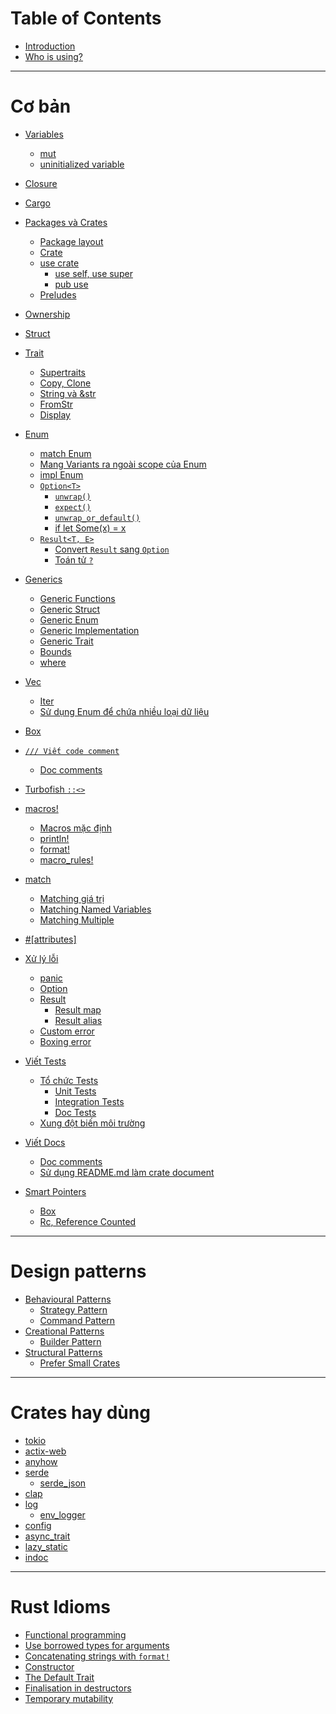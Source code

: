 # Table of Contents

- [Introduction](README.md)
- [Who is using?](who-is-using.md)

---

# Cơ bản

- [Variables](./basic/variables/README.md)
  - [mut](./basic/variables/mut.md)
  - [uninitialized variable](./basic/variables/uninitialized.md)

- [Closure](./basic/closure.md)

- [Cargo](./basic/cargo/README.md)

- [Packages và Crates](./basic/package-crate/README.md)

  - [Package layout](./basic/package-crate/package-layout.md)
  - [Crate](./basic/package-crate/crate.md)
  - [use crate](./basic/package-crate/use-crate/README.md)
    - [use self, use super](./basic/package-crate/use-crate/self-super.md)
    - [pub use](./basic/package-crate/use-crate/pub-use.md)
  - [Preludes](./basic/package-crate/preludes.md)

- [Ownership](./basic/ownership.md)

- [Struct](./basic/struct.md)

- [Trait](./basic/trait/README.md)

  - [Supertraits](./basic/trait/supertraits.md)
  - [Copy, Clone](./basic/trait/copy-clone.md)
  - [String và &str](./basic/trait/string-str.md)
  - [FromStr](./basic/trait/fromstr.md)
  - [Display]()

- [Enum](./basic/enum/README.md)

  - [match Enum](./basic/enum/match.md)
  - [Mang Variants ra ngoài scope của Enum](./basic/enum/use-variants.md)
  - [impl Enum](./basic/enum/impl.md)
  - [`Option<T>`](./basic/enum/option/README.md)
    - [`unwrap()`](./basic/enum/option/unwrap.md)
    - [`expect()`](./basic/enum/option/expect.md)
    - [`unwrap_or_default()`](./basic/enum/option/unwrap_or_default.md)
    - [if let Some(x) = x](./basic/enum/option/if_let_some.md)
  - [`Result<T, E>`](./basic/enum/result/README.md)
    - [Convert `Result` sang `Option`](./basic/enum/result/result-to-option.md)
    - [Toán tử `?`](./basic/enum/result/question-mark.md)

- [Generics](./basic/generics/README.md)

  - [Generic Functions](./basic/generics/functions.md)
  - [Generic Struct](./basic/generics/struct.md)
  - [Generic Enum](./basic/generics/enum.md)
  - [Generic Implementation](./basic/generics/impl.md)
  - [Generic Trait](./basic/generics/trait.md)
  - [Bounds](./basic/generics/bounds.md)
  - [where](./basic/generics/where.md)

- [Vec](./basic/vec/INDEX.md)

  - [Iter]()
  - [Sử dụng Enum để chứa nhiều loại dữ liệu]()

- [Box](./basic/box.md)

- [`/// Viết code comment`](./basic/code-comment/README.md)

  - [Doc comments](./basic/code-comment/doc-comment.md)

- [Turbofish `::<>`](./basic/turbofish.md)

- [macros!](./basic/macro/README.md)

  - [Macros mặc định](./basic/macro/standard-macros.md)
  - [println!](./basic/macro/println.md)
  - [format!](./basic/macro/format.md)
  - [macro_rules!]()

- [match](./basic/match/README.md)

  - [Matching giá trị](./basic/match/literals.md)
  - [Matching Named Variables](./basic/match/named-vars.md)
  - [Matching Multiple](./basic/match/multiple.md)

- [#[attributes]](./basic/attr.md)

- [Xử lý lỗi](./basic/error-handling/README.md)

  - [panic](./basic/error-handling/panic.md)
  - [Option](./basic/error-handling/option.md)
  - [Result](./basic/error-handling/result.md)
    - [Result map](./basic/error-handling/result-map.md)
    - [Result alias](./basic/error-handling/result-alias.md)
  - [Custom error]()
  - [Boxing error]()

- [Viết Tests](./basic/testing/README.md)

  - [Tổ chức Tests](./basic/testing/test-organization.md)
    - [Unit Tests](./basic/testing/unit-tests.md)
    - [Integration Tests](./basic/testing/integration-tests.md)
    - [Doc Tests](./basic/testing/doc-tests.md)
  - [Xung đột biến môi trường](./basic/testing/env-conflict.md)

- [Viết Docs](./basic/rustdoc/README.md)

  - [Doc comments](./basic/code-comment/doc-comment.md)
  - [Sử dụng README.md làm crate document](./basic/rustdoc/doc-README.md)

- [Smart Pointers]()
  - [Box<T>]()
  - [Rc<T>, Reference Counted]()

---

# Design patterns

- [Behavioural Patterns](./design-pattern/behavioural/README.md)
  - [Strategy Pattern](./design-pattern/behavioural/strategy.md)
  - [Command Pattern](./design-pattern/behavioural/command.md)
- [Creational Patterns](./design-pattern/creational/README.md)
  - [Builder Pattern](./design-pattern/creational/builder.md)
- [Structural Patterns](./design-pattern/structural/README.md)
  - [Prefer Small Crates](./design-pattern/structural/small-rates.md)

---

# Crates hay dùng

- [tokio]()
- [actix-web]()
- [anyhow](./crates/anyhow.md)
- [serde]()
  - [serde_json]()
- [clap]()
- [log](./crates/log/README.md)
  - [env_logger](./crates/log/env_logger.md)
- [config]()
- [async_trait](./crates/async_trait.md)
- [lazy_static](./crates/lazy_static.md)
- [indoc]()

---

# Rust Idioms

- [Functional programming]()
- [Use borrowed types for arguments]()
- [Concatenating strings with `format!`]()
- [Constructor]()
- [The Default Trait]()
- [Finalisation in destructors]()
- [Temporary mutability]()
